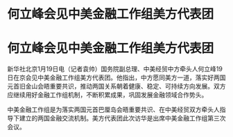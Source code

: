 # 何立峰会见中美金融工作组美方代表团

# 何立峰会见中美金融工作组美方代表团

新华社北京1月19日电（记者袁帅）国务院副总理、中美经贸中方牵头人何立峰19日在京会见中美金融工作组美方代表团。他指出，中方愿同美方一道，落实好两国元首旧金山会晤重要共识，推动两国关系朝着健康、稳定、可持续方向发展。双方应继续用好金融工作组机制，不断积累成果，巩固发展金融领域合作势头。

中美金融工作组是为落实两国元首巴厘岛会晤重要共识、在中美经贸双方牵头人指导下建立的两国金融交流机制。美方代表团此次访华是出席中美金融工作组第三次会议。

